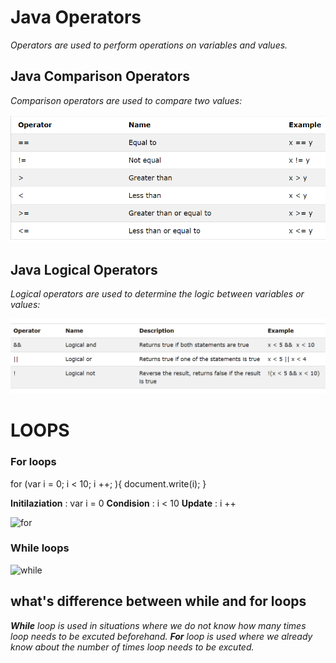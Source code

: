 # Java Operators

*Operators are used to perform operations on variables and values.*

## Java Comparison Operators

_Comparison operators are used to compare two values:_

![image](images/compression.PNG)

## Java Logical Operators

_Logical operators are used to determine the logic between variables or values:_

![image](images/logical.PNG)

# LOOPS

### For loops

for (var i = 0; i < 10; i ++; ){
    document.write(i);
}

**Initilaziation** : var i = 0
**Condision** : i < 10
**Update** : i ++

![for](https://lh3.googleusercontent.com/proxy/OGsfeBWybt99ZMPak48OASd1okGVuUctY7xJ7_Y5x_YL-o7j0_Zz_DsfjQnl9JtKEi1K4_FNUeizCEWPEEwW7pm50TZz7JHtiYeqd7VToqI)


### While loops

![while](https://media.geeksforgeeks.org/wp-content/uploads/20191118164726/While-Loop-GeeksforGeeks.jpg)



## what's difference between while and for loops 

_**While** loop is used in situations where we do not know how many times loop needs to be excuted beforehand. **For** loop is used where we already know about the number of times loop needs to be excuted._


